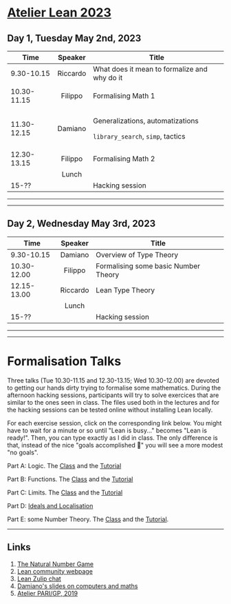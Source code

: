 # [Atelier Lean 2023](http://www.rnta.eu/7MSRNTA/index.html)

## Day 1, Tuesday May 2nd, 2023

| Time        | Speaker  | Title |
| -           | :-:      | - |
| 9.30-10.15  | Riccardo | What does it mean to formalize and why do it |
| 10.30-11.15 | Filippo  | <p>Formalising Math 1</p> |
| 11.30-12.15 | Damiano  | <p>Generalizations, automatizations</p><p>`library_search`, `simp`, tactics</p> |
| 12.30-13.15 | Filippo  | Formalising Math 2 |
|             | Lunch    |
| 15-??       |          | Hacking session |

---

---

## Day 2, Wednesday May 3rd, 2023

| Time        | Speaker  | Title |
| -           | :-:      | - |
| 9.30-10.15  | Damiano  | Overview of Type Theory |
| 10.30-12.00 | Filippo  | Formalising some basic Number Theory |
| 12.15-13.00 | Riccardo | Lean Type Theory |
|             | Lunch    |
| 15-??       |          | Hacking session |

---

---

# Formalisation Talks

Three talks (Tue 10.30-11.15 and 12.30-13.15; Wed 10.30-12.00) are devoted to getting our hands dirty trying to formalise some mathematics. During the afternoon hacking sessions, participants will try to solve exercices that are similar to the ones seen in class. The files used both in the lectures and for the hacking sessions can be tested online without installing Lean locally.

For each exercise session, click on the corresponding link below. You might have to wait for a minute or so until "Lean is busy..." becomes "Lean is ready!". Then, you can type exactly as I did in class. The only difference is that, instead of the nice "goals accomplished 🎉" you will see a more modest "no goals".

Part A: Logic.
The [Class][LogicClass] and the [Tutorial][LogicTutorial]

Part B: Functions.
The [Class][FunctionsClass] and the [Tutorial][FunctionsTutorial]

Part C: Limits.
The [Class][LimitsClass] and the [Tutorial][LimitsTutorial]

Part D: [Ideals and Localisation][IdealsLocalization]

Part E: some Number Theory.
The [Class][NumberTheoryClass] and the [Tutorial][NumberTheoryTutorial].

---

## Links

1. [The Natural Number Game](https://www.ma.imperial.ac.uk/~buzzard/xena/natural_number_game/)
1. [Lean community webpage](https://leanprover-community.github.io/)
1. [Lean Zulip chat](https://leanprover.zulipchat.com/)
1. [Damiano's slides on computers and maths](http://homepages.warwick.ac.uk/~maskal/slides/2020_ToM_Testa.pdf)
1. [Atelier PARI/GP, 2019](https://pari.math.u-bordeaux.fr/Events/PARI2019b/)


[LogicClass]: https://leanprover-community.github.io/lean-web-editor/#url=https%3A%2F%2Fraw.githubusercontent.com%2Fadomani%2FAtelier_Lean_2023%2Fmaster%2Fsrc%2FLogic_Class.lean "Logic class"
[LogicTutorial]: https://leanprover-community.github.io/lean-web-editor/#url=https%3A%2F%2Fraw.githubusercontent.com%2Fadomani%2FAtelier_Lean_2023%2Fmaster%2Fsrc%2FLogic_Tutorial.lean "Logic tutorial"

[FunctionsClass]: https://leanprover-community.github.io/lean-web-editor/#url=https%3A%2F%2Fraw.githubusercontent.com%2Fadomani%2FAtelier_Lean_2023%2Fmaster%2Fsrc%2FFunctions_Class.lean "Functions class"
[FunctionsTutorial]: https://leanprover-community.github.io/lean-web-editor/#url=https%3A%2F%2Fraw.githubusercontent.com%2Fadomani%2FAtelier_Lean_2023%2Fmaster%2Fsrc%2FFunctions_Tutorial.lean "Functions tutorial"

[LimitsClass]: https://leanprover-community.github.io/lean-web-editor/#url=https%3A%2F%2Fraw.githubusercontent.com%2Fadomani%2FAtelier_Lean_2023%2Fmaster%2Fsrc%2FLimits_Class.lean "Limits class"
[LimitsTutorial]: https://leanprover-community.github.io/lean-web-editor/#url=https%3A%2F%2Fraw.githubusercontent.com%2Fadomani%2FAtelier_Lean_2023%2Fmaster%2Fsrc%2FLimits_Tutorial.lean "Limits tutorial"

[NumberTheoryClass]: https://leanprover-community.github.io/lean-web-editor/#url=https%3A%2F%2Fraw.githubusercontent.com%2Fadomani%2FAtelier_Lean_2023%2Fmaster%2Fsrc%2FNumberTheory_Class.lean "Number Theory class"
[NumberTheoryTutorial]: https://leanprover-community.github.io/lean-web-editor/#url=https%3A%2F%2Fraw.githubusercontent.com%2Fadomani%2FAtelier_Lean_2023%2Fmaster%2Fsrc%2FNumberTheory_Tutorial.lean "Number Theory tutorial"

[IdealsLocalization]: https://leanprover-community.github.io/lean-web-editor/#url=https%3A%2F%2Fraw.githubusercontent.com%2Fadomani%2FAtelier_Lean_2023%2Fmaster%2Fsrc%2Fideals%252Blocalisation.lean "Ideals and Localization"
